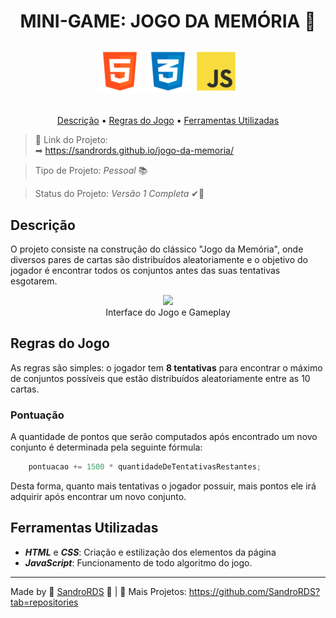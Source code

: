 <h1> 
<p align="center"> MINI-GAME: JOGO DA MEMÓRIA 🧠 </p>

<p align="center"> 
    <img src="images/html.png">
    <img src="images/css.png">
    <img src="images/javascript.png">
</p>
</h1>

<p align="center"> 
<a href="#descricao">Descrição</a> &bull; <a href="#regras">Regras do Jogo</a> &bull; <a href="#ferramentas">Ferramentas Utilizadas</a>
</p>

> &#x1F517; Link do Projeto:  
&#x27A1; https://sandrords.github.io/jogo-da-memoria/

> Tipo de Projeto: *Pessoal* &#x1F4DA;

> Status do Projeto: *Versão 1 Completa* &#10004;&#x1F6A7;

<h2 id="descricao"> Descrição </h2>

O projeto consiste na construção do clássico "Jogo da Memória", onde diversos pares de cartas são distribuídos aleatoriamente e o objetivo do jogador é encontrar todos os conjuntos antes das suas tentativas esgotarem.

<p align="center">
<img src="images/gameplay.gif" width="800px">
<br>
Interface do Jogo e Gameplay
</p>

<h2 id="regras"> Regras do Jogo </h2>

As regras são simples: o jogador tem **8 tentativas** para encontrar o máximo de conjuntos possíveis que estão distribuídos aleatoriamente entre as 10 cartas.

<h3 id="pontuacao"> Pontuação </h3>
A quantidade de pontos que serão computados após encontrado um novo conjunto é determinada pela seguinte fórmula:

```javascript
    pontuacao += 1500 * quantidadeDeTentativasRestantes;
```
Desta forma, quanto mais tentativas o jogador possuir, mais pontos ele irá adquirir após encontrar um novo conjunto.

<h2 id="ferramentas"> Ferramentas Utilizadas </h2>

* ***HTML*** e ***CSS***: Criação e estilização dos elementos da página
* ***JavaScript***: Funcionamento de todo algoritmo do jogo.

---
Made by &#128153; [SandroRDS](https://www.linkedin.com/in/sandro-rosa-de-souza-02a5bb241/) &#128153; | &#x1F47E; Mais Projetos: https://github.com/SandroRDS?tab=repositories 